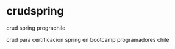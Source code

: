 # crudspring
crud spring prograchile

crud para certificacion spring en bootcamp programadores chile
